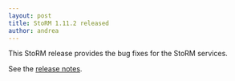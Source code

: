 ```yaml
---
layout: post
title: StoRM 1.11.2 released
author: andrea
---
```


This StoRM release provides the bug fixes for the StoRM services.


See the [release notes]({{site.baseurl}}/release-notes/StoRM-v1.11.2.html).